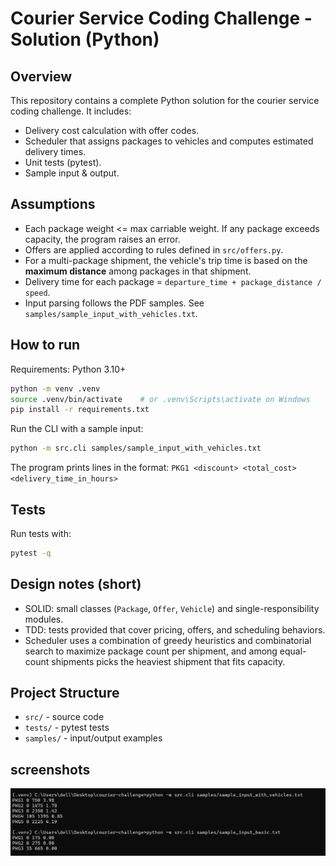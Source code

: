 # Courier Service Coding Challenge - Solution (Python)

## Overview
This repository contains a complete Python solution for the courier service coding challenge.
It includes:
- Delivery cost calculation with offer codes.
- Scheduler that assigns packages to vehicles and computes estimated delivery times.
- Unit tests (pytest).
- Sample input & output.

## Assumptions
- Each package weight <= max carriable weight. If any package exceeds capacity, the program raises an error.
- Offers are applied according to rules defined in `src/offers.py`.
- For a multi-package shipment, the vehicle's trip time is based on the **maximum distance** among packages in that shipment.
- Delivery time for each package = `departure_time + package_distance / speed`.
- Input parsing follows the PDF samples. See `samples/sample_input_with_vehicles.txt`.

## How to run
Requirements: Python 3.10+
```bash
python -m venv .venv
source .venv/bin/activate    # or .venv\Scripts\activate on Windows
pip install -r requirements.txt
```

Run the CLI with a sample input:
```bash
python -m src.cli samples/sample_input_with_vehicles.txt
```

The program prints lines in the format:
`PKG1 <discount> <total_cost> <delivery_time_in_hours>`

## Tests
Run tests with:
```bash
pytest -q
```

## Design notes (short)
- SOLID: small classes (`Package`, `Offer`, `Vehicle`) and single-responsibility modules.
- TDD: tests provided that cover pricing, offers, and scheduling behaviors.
- Scheduler uses a combination of greedy heuristics and combinatorial search to maximize package count per shipment,
  and among equal-count shipments picks the heaviest shipment that fits capacity.

## Project Structure
- `src/` - source code
- `tests/` - pytest tests
- `samples/` - input/output examples

## screenshots
![output](image.png)